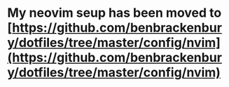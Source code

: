 # My neovim seup has been moved to [https://github.com/benbrackenbury/dotfiles/tree/master/config/nvim](https://github.com/benbrackenbury/dotfiles/tree/master/config/nvim)
